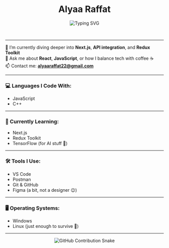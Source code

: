 <h1 align="center">Alyaa Raffat</h1>

<p align="center">
  <img src="https://readme-typing-svg.herokuapp.com?font=Fira+Code&weight=500&pause=1000&color=16C784&center=true&vCenter=true&multiline=true&width=500&lines=Frontend+Developer+%7C+MERN+Stack+Developer;Always+Learning+Something+New" alt="Typing SVG" />
</p>
<br>



---

🌱 I’m currently diving deeper into **Next.js**, **API integration**, and **Redux Toolkit**  
💬 Ask me about **React**, **JavaScript**, or how I balance tech with coffee ☕  
📫 Contact me: **alyaaraffat22@gmail.com**  

---

### 💻 Languages I Code With:
- JavaScript  
- C++  

---

### 📌 Currently Learning:
- Next.js  
- Redux Toolkit  
- TensorFlow (for AI stuff 🤖)

---

### 🛠️ Tools I Use:
- VS Code  
- Postman  
- Git & GitHub  
- Figma (a bit, not a designer 😉)

---

### 🖥️ Operating Systems:
- Windows  
- Linux (just enough to survive 🐧)

---

<p align="center">
  <img src="https://github.com/alyaaraffat/alyaaraffat/blob/output/github-contribution-grid-snake.svg" alt="GitHub Contribution Snake" />
</p>

